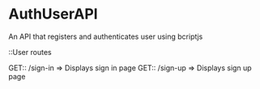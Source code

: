 # AuthUserAPI
An API that registers and authenticates user using bcriptjs

::User routes

GET:: /sign-in => Displays sign in page
GET:: /sign-up => Displays sign up page

